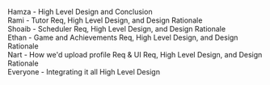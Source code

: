 Hamza - High Level Design and Conclusion  
Rami - Tutor Req, High Level Design, and Design Rationale  
Shoaib - Scheduler Req, High Level Design, and Design Rationale   
Ethan - Game and Achievements Req, High Level Design, and Design Rationale   
Nart - How we'd upload profile Req & UI Req, High Level Design, and Design Rationale   
Everyone - Integrating it all High Level Design 
